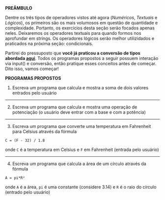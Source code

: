 **PREÂMBULO**

Dentre os três tipos de operadores vistos até agora (*Numéricos*, *Textuais* e *Lógicos*), os primeiros são os mais volumosos em questão de quantidade e complexidade. Portanto, os exercícios desta seção serão focados apenas neles. Deixaremos os operadores textuais para quando formos nos aprofundar em strings. Os operadores lógicos serão melhor utilizidados e praticados na próxima seção: condicionais.

Partirei do pressuposto que **você já praticou a conversão de tipos abordada [aqui](https://github.com/keizerzilla/curso-python-notas/blob/master/exercicios/02-EXERCICIOS-tipos-dados.md)**. Todos os programas propostos a seguir possuem interação via input() e conversão, então pratique esses conceitos antes de começar. Dito isso, vamos começar!

**PROGRAMAS PROPOSTOS**

1) Escreva um programa que calcula e mostra a soma de dois valores entrados pelo usuário

---

2) Escreva um programa que calcula e mostra uma operação de potenciação (o usuário deve entrar com a base e com a potência)

---

3) Escreva um programa que converte uma temperatura em Fahrenheit para Celsius através da fórmula

```C = (F - 32) / 1.8```

onde ```C``` é a temperatura em Celsius e ```F``` em Fahrenheit (entrada pelo usuário)

---

4) Escreva um programa que calcula a área de um círculo através da fórmula

```A = pi*R²```

onde ```A``` é a área, ```pi``` é uma constante (considere 3.14) e ```R``` é o raio do círculo (entrado pelo usuário)
